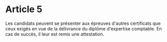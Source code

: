 # Article 5

Les candidats peuvent se présenter aux épreuves d'autres certificats que ceux exigés en vue de la délivrance du diplôme d'expertise comptable. En cas de succès, il leur est remis une attestation.
